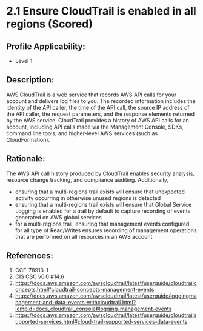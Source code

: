 # 2.1 Ensure CloudTrail is enabled in all regions (Scored)

## Profile Applicability:

- Level 1

## Description:

AWS CloudTrail is a web service that records AWS API calls for your account and delivers log files to you. The recorded information includes the identity of the API caller, the time of the API call, the source IP address of the API caller, the request parameters, and the response elements returned by the AWS service. CloudTrail provides a history of AWS API calls for an account, including API calls made via the Management Console, SDKs, command line tools, and higher-level AWS services (such as CloudFormation).

## Rationale:

The AWS API call history produced by CloudTrail enables security analysis, resource change tracking, and compliance auditing. Additionally,

- ensuring that a multi-regions trail exists will ensure that unexpected activity occurring in otherwise unused regions is detected
- ensuring that a multi-regions trail exists will ensure that Global Service Logging is enabled for a trail by default to capture recording of events generated on AWS global services
- for a multi-regions trail, ensuring that management events configured for all type of Read/Writes ensures recording of management operations that are performed on all resources in an AWS account

## References:

1. CCE-78913-1
2. CIS CSC v6.0 #14.6
3. https://docs.aws.amazon.com/awscloudtrail/latest/userguide/cloudtrailconcepts.html#cloudtrail-concepts-management-events
4. https://docs.aws.amazon.com/awscloudtrail/latest/userguide/loggingmanagement-and-data-events-withcloudtrail.html?icmpid=docs_cloudtrail_console#logging-management-events
5. https://docs.aws.amazon.com/awscloudtrail/latest/userguide/cloudtrailsupported-services.html#cloud-trail-supported-services-data-events